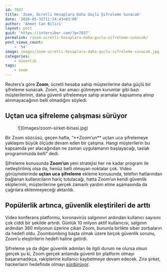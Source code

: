 ```yaml
---
id: 7837
title: 'Zoom, Ücretli Hesaplara Daha Güçlü Şifreleme Sunacak'
date: '2020-05-31T11:24:43+03:00'
author: 'Ahmet Can Bilici'
layout: post
guid: 'https://intersiber.com/?p=7837'
permalink: /zoom-ucretli-hesaplara-daha-guclu-sifreleme-sunacak/
post_views_count:
    - '54'
image: images/zoom-ucretli-hesaplara-daha-guclu-sifreleme-sunacak.jpg
categories:
    - Güvenlik
tags:
    - zoom
---
```


Reuters’a göre **Zoom**, ücretli hesaba sahip müşterilerine daha güçlü bir şifreleme sunacak. Zoom, kar amacı gütmeyen kurumlar gibi bazı müşterilerinin, daha güvenli şifrelemeye sahip aramalar kapsamına alınıp alınmayacağının belli olmadığını söyledi.

## Uçtan uca şifreleme çalışması sürüyor

<figure class="wp-block-image size-large">![](images/zoom-sirket-binasi.jpg)</figure>Bir Zoom sözcüsü, geçen hafta, “**Zoom’un** uçtan uca şifrelemeye yaklaşımı büyük ölçüde devam eden bir çalışma. Hangi müşterilerin bu kapsamda yer alacağından ne zaman uygulamanın başlayacağı, taslak programımızda belli” dedi.

Şifreleme konusunda **Zoom’un** yeni stratejisi her ne kadar program ile netleştirilmiş olsa da, henüz belli olmayan noktalar çok. Video görüşmelerinde **uçtan** **uca** **şifreleme** ekleme konusunda, telefon hatlarından bağlanan kullanıcıların hariç tutulacağı, hatta Zoom’un kendi güvenlik ekiplerinin, müşterilerine gerçek zamanlı yardım etme aşamasında da çağrılara eklenmeyeceği aktarıldı.

## Popülerlik artınca, güvenlik eleştirileri de arttı

Video konferans platformu, koronavirüs salgınının ardından kullanıcı sayısını çok ciddi bir şekilde artırdı. Günlük 10 milyon aktif kullanıcısı, salgının ardından 360 milyonun üzerine çıkan Zoom, bununla birlikte siber zorbaların da hedefi oldu. Zoombombing başta olmak üzere birçok güvenlik sorunu, Zoom’u eleştirilerin hedefi haline getirdi.

Şifreleme ya da diğer güvenlik adımları ile ilgili durum ne olursa olsun gerçek şu ki, Zoom gerçek anlamda güvenli bir platform olmayı başaramadıkça, rakiplerine kullanıcı kaybetmeye devam edecek. Zira şirket, hackerların hedefinde olmayı [sürdürüyor](https://intersiber.com/zoom-hackerlarin-hedefinde-hesaplari-calmak-icin-sahte-toplanti-baglantisi-gonderiyorlar/).